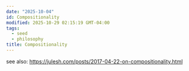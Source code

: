 ```yaml
---
date: "2025-10-04"
id: Compositionality
modified: 2025-10-29 02:15:19 GMT-04:00
tags:
  - seed
  - philosophy
title: Compositionality
---
```


see also: https://julesh.com/posts/2017-04-22-on-compositionality.html
